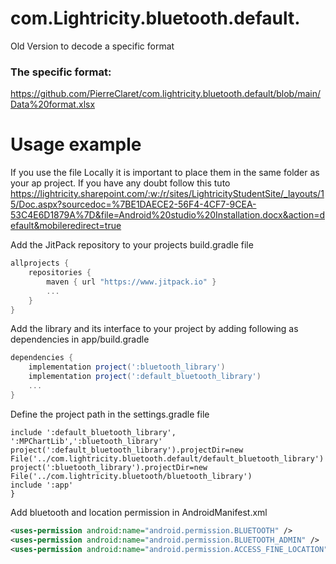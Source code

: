# com.Lightricity.bluetooth.default.
Old Version to decode a specific format

### The specific format:
https://github.com/PierreClaret/com.lightricity.bluetooth.default/blob/main/Data%20format.xlsx

# Usage example

If you use the file Locally it is important to place them in the same folder as your ap project. If you have any doubt follow this tuto https://lightricity.sharepoint.com/:w:/r/sites/LightricityStudentSite/_layouts/15/Doc.aspx?sourcedoc=%7BE1DAECE2-56F4-4CF7-9CEA-53C4E6D1879A%7D&file=Android%20studio%20Installation.docx&action=default&mobileredirect=true


Add the JitPack repository to your projects build.gradle file
```gradle
allprojects {
    repositories {
        maven { url "https://www.jitpack.io" }
        ...
    }
}
```

Add the library and its interface to your project by adding following as dependencies in app/build.gradle
```gradle
dependencies {
    implementation project(':bluetooth_library')
    implementation project(':default_bluetooth_library')
    ...
}
```

Define the project path in the settings.gradle file
```
include ':default_bluetooth_library', ':MPChartLib',':bluetooth_library'
project(':default_bluetooth_library').projectDir=new File('../com.lightricity.bluetooth.default/default_bluetooth_library')
project(':bluetooth_library').projectDir=new File('../com.lightricity.bluetooth/bluetooth_library')
include ':app'
}
```

Add bluetooth and location permission in AndroidManifest.xml
```xml
<uses-permission android:name="android.permission.BLUETOOTH" />
<uses-permission android:name="android.permission.BLUETOOTH_ADMIN" />
<uses-permission android:name="android.permission.ACCESS_FINE_LOCATION" />
```

